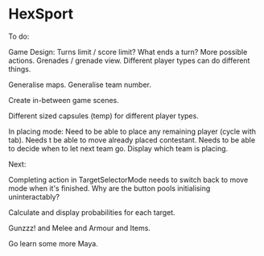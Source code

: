 # HexSport

To do:

Game Design: Turns limit / score limit? What ends a turn? More possible actions. Grenades / grenade view.
Different player types can do different things. 

Generalise maps.
Generalise team number.

Create in-between game scenes. 

Different sized capsules (temp) for different player types. 

In placing mode: Need to be able to place any remaining player (cycle with tab). Needs t be able to move already placed contestant. Needs to be able to decide when to let next team go. Display which team is placing.


Next:

Completing action in TargetSelectorMode needs to switch back to move mode when it's finished.
Why are the button pools initialising uninteractably?


Calculate and display probabilities for each target.

Gunzzz! and Melee and Armour and Items. 

Go learn some more Maya.

